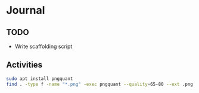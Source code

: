 # Journal

## TODO
- Write scaffolding script


## Activities

```bash
sudo apt install pngquant
find . -type f -name "*.png" -exec pngquant --quality=65-80 --ext .png --force {} \;
```